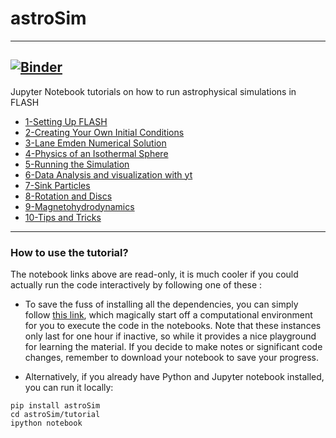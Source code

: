 
# astroSim
------------------------------------------------
[![Binder](http://mybinder.org/badge.svg)](http://mybinder.org:/repo/dorisjlee/astrosim-tutorial)
------------------------------------------------
Jupyter Notebook tutorials on how to run astrophysical simulations in FLASH

- [1-Setting Up FLASH](http://nbviewer.jupyter.org/github/dorisjlee/astroSim-tutorial/blob/master/tutorial/1-Setting%20Up%20FLASH.ipynb)
- [2-Creating Your Own Initial Conditions](http://nbviewer.jupyter.org/github/dorisjlee/astroSim-tutorial/blob/master/tutorial/2-Creating%20Your%20Own%20Initial%20Conditions.ipynb)
- [3-Lane Emden Numerical Solution](http://nbviewer.jupyter.org/github/dorisjlee/astroSim-tutorial/blob/master/tutorial/3-Lane%20Emden%20Numerical%20Solution.ipynb)
- [4-Physics of an Isothermal Sphere](http://nbviewer.jupyter.org/github/dorisjlee/astroSim-tutorial/blob/master/tutorial/4-Physics%20of%20an%20Isothermal%20Sphere.ipynb)
- [5-Running the Simulation](http://nbviewer.jupyter.org/github/dorisjlee/astroSim-tutorial/blob/master/tutorial/5-Running%the%Simulation)
- [6-Data Analysis and visualization with yt](http://nbviewer.jupyter.org/github/dorisjlee/astroSim-tutorial/blob/master/tutorial/6-Data%20Analysis%20and%20visualization%20with%20yt.ipynb)
- [7-Sink Particles](http://nbviewer.jupyter.org/github/dorisjlee/astroSim-tutorial/blob/master/tutorial/7-Sink%20Particles.ipynb)
- [8-Rotation and Discs](http://nbviewer.jupyter.org/github/dorisjlee/astroSim-tutorial/blob/master/tutorial/8-Rotation%20and%20Discs.ipynb)
- [9-Magnetohydrodynamics](http://nbviewer.jupyter.org/github/dorisjlee/astroSim-tutorial/blob/master/tutorial/9-Magnetohydrodynamics.ipynb)
- [10-Tips and Tricks](http://nbviewer.jupyter.org/github/dorisjlee/astroSim-tutorial/blob/master/tutorial/10-Tips%and%Tricks)


------------------------------------------------

### How to use the tutorial? 

The notebook links above are read-only, it is much cooler if you could actually run the code interactively by following one of these : 

- To save the fuss of installing all the dependencies, you can simply follow [this link](http://mybinder.org:/repo/dorisjlee/astrosim-tutorial), which magically start off a computational environment for you to execute the code in the notebooks. Note that these instances only last for one hour if inactive, so while it provides a nice playground for learning the material. If you decide to make notes or significant code changes, remember to download your notebook to save your progress.

- Alternatively, if you already have Python and Jupyter notebook installed, you can run it locally: 

```
pip install astroSim
cd astroSim/tutorial
ipython notebook 
```
